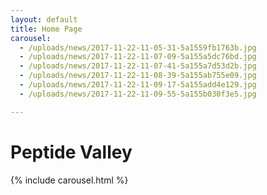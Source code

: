```yaml
---
layout: default
title: Home Page
carousel:
  - /uploads/news/2017-11-22-11-05-31-5a1559fb1763b.jpg
  - /uploads/news/2017-11-22-11-07-09-5a155a5dc76bd.jpg
  - /uploads/news/2017-11-22-11-07-41-5a155a7d53d2b.jpg
  - /uploads/news/2017-11-22-11-08-39-5a155ab755e09.jpg
  - /uploads/news/2017-11-22-11-09-17-5a155add4e129.jpg
  - /uploads/news/2017-11-22-11-09-55-5a155b030f3e5.jpg

---
```

# Peptide Valley

{% include carousel.html %}
